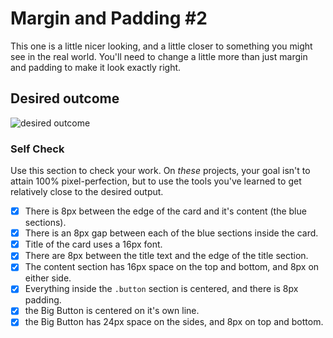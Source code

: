 # Margin and Padding #2

This one is a little nicer looking, and a little closer to something you might see in the real world. You'll need to change a little more than just margin and padding to make it look exactly right.

## Desired outcome

![desired outcome](./desired-outcome.png)

### Self Check

Use this section to check your work. On _these_ projects, your goal isn't to attain 100% pixel-perfection, but to use the tools you've learned to get relatively close to the desired output.

- [x] There is 8px between the edge of the card and it's content (the blue sections).
- [x] There is an 8px gap between each of the blue sections inside the card.
- [x] Title of the card uses a 16px font.
- [x] There are 8px between the title text and the edge of the title section.
- [x] The content section has 16px space on the top and bottom, and 8px on either side.
- [x] Everything inside the `.button` section is centered, and there is 8px padding.
- [x] the Big Button is centered on it's own line.
- [x] the Big Button has 24px space on the sides, and 8px on top and bottom.
